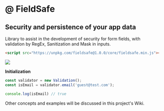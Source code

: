 # @ FieldSafe
## Security and persistence of your app data

Library to assist in the development of security for form fields, with validation by RegEx, Sanitization and Mask in inputs.

```html
<script src="https://unpkg.com/fieldsafe@1.0.0/core/fieldsafe.min.js"></script>
```

<img src="https://media.giphy.com/media/v1.Y2lkPTc5MGI3NjExYjM4NmJhNjgyN2UwODZmNGYxMzg5MjMzNmVmZDZhMjJmMGFiZmExOCZjdD1n/BCynwkFZDX85SsXSuR/giphy.gif">

__Initialization__

```js
const validator = new Validation();
const isEmail = validator.email('guest@test.com');

console.log(isEmail) // true
```

Other concepts and examples will be discussed in this project's Wiki.
